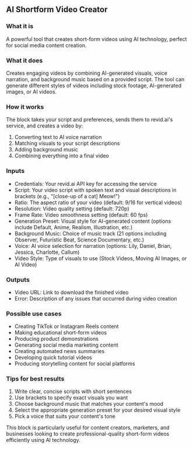 
## AI Shortform Video Creator

### What it is
A powerful tool that creates short-form videos using AI technology, perfect for social media content creation.

### What it does
Creates engaging videos by combining AI-generated visuals, voice narration, and background music based on a provided script. The tool can generate different styles of videos including stock footage, AI-generated images, or AI videos.

### How it works
The block takes your script and preferences, sends them to revid.ai's service, and creates a video by:
1. Converting text to AI voice narration
2. Matching visuals to your script descriptions
3. Adding background music
4. Combining everything into a final video

### Inputs
- Credentials: Your revid.ai API key for accessing the service
- Script: Your video script with spoken text and visual descriptions in brackets (e.g., "[close-up of a cat] Meow!")
- Ratio: The aspect ratio of your video (default: 9/16 for vertical videos)
- Resolution: Video quality setting (default: 720p)
- Frame Rate: Video smoothness setting (default: 60 fps)
- Generation Preset: Visual style for AI-generated content (options include Default, Anime, Realism, Illustration, etc.)
- Background Music: Choice of music track (21 options including Observer, Futuristic Beat, Science Documentary, etc.)
- Voice: AI voice selection for narration (options: Lily, Daniel, Brian, Jessica, Charlotte, Callum)
- Video Style: Type of visuals to use (Stock Videos, Moving AI Images, or AI Video)

### Outputs
- Video URL: Link to download the finished video
- Error: Description of any issues that occurred during video creation

### Possible use cases
- Creating TikTok or Instagram Reels content
- Making educational short-form videos
- Producing product demonstrations
- Generating social media marketing content
- Creating automated news summaries
- Developing quick tutorial videos
- Producing storytelling content for social platforms

### Tips for best results
1. Write clear, concise scripts with short sentences
2. Use brackets to specify exact visuals you want
3. Choose background music that matches your content's mood
4. Select the appropriate generation preset for your desired visual style
5. Pick a voice that suits your content's tone

This block is particularly useful for content creators, marketers, and businesses looking to create professional-quality short-form videos efficiently using AI technology.
